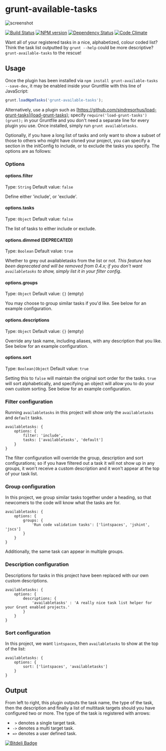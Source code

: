 # grunt-available-tasks

![screenshot](screenshot.png)

[![Build Status](https://travis-ci.org/ben-eb/grunt-available-tasks.png?branch=master)](https://travis-ci.org/ben-eb/grunt-available-tasks) [![NPM version](https://badge.fury.io/js/grunt-available-tasks.png)](http://badge.fury.io/js/grunt-available-tasks) [![Dependency Status](https://gemnasium.com/ben-eb/grunt-available-tasks.png)](https://gemnasium.com/ben-eb/grunt-available-tasks) [![Code Climate](https://codeclimate.com/github/ben-eb/grunt-available-tasks.png)](https://codeclimate.com/github/ben-eb/grunt-available-tasks)

Want all of your registered tasks in a nice, alphabetized, colour coded list? Think the task list outputted by `grunt --help` could be more descriptive? `grunt-available-tasks` to the rescue!

## Usage

Once the plugin has been installed via `npm install grunt-available-tasks --save-dev`, it may be enabled inside your Gruntfile with this line of JavaScript:

```js
grunt.loadNpmTasks('grunt-available-tasks');
```

Alternatively, use a plugin such as [https://github.com/sindresorhus/load-grunt-tasks](load-grunt-tasks); specify `require('load-grunt-tasks')(grunt);` in your Gruntfile and you don't need a separate line for every plugin you use. Once installed, simply run `grunt availabletasks`.

Optionally, if you have a long list of tasks and only want to show a subset of those to others who might have cloned your project, you can specify a section in the initConfig to include, or to exclude the tasks you specify. The options are as follows:

### Options

#### options.filter
Type: `String`
Default value: `false`

Define either 'include', or 'exclude'.

#### options.tasks
Type: `Object`
Default value: `false`

The list of tasks to either include or exclude.

#### options.dimmed (DEPRECATED)
Type: `Boolean`
Default value: `true`

Whether to grey out availabletasks from the list or not. _This feature has been deprecated and will be removed from 0.4.x; if you don't want `availabletasks` to show, simply list it in your filter config_.

#### options.groups
Type: `Object`
Default value: `{}` (empty)

You may choose to group similar tasks if you'd like. See below for an example configuration.

#### options.descriptions
Type: `Object`
Default value: `{}` (empty)

Override any task name, including aliases, with any description that you like. See below for an example configuration.

#### options.sort
Type: `Boolean|Object`
Default value: `true`

Setting this to `false` will maintain the original sort order for the tasks. `true` will sort alphabetically, and specifying an object will allow you to do your own custom sorting. See below for an example configuration.

### Filter configuration

Running `availabletasks` in this project will show only the `availabletasks` and `default` tasks.

    availabletasks: {
        options: {
            filter: 'include',
            tasks: ['availabletasks', 'default']
        }
    }

The filter configuration will override the group, description and sort configurations; so if you have filtered out a task it will not show up in any groups, it won't receive a custom description and it won't appear at the top of your task list.

### Group configuration

In this project, we group similar tasks together under a heading, so that newcomers to the code will know what the tasks are for.

    availabletasks: {
        options: {
            groups: {
                'Run code validation tasks': ['lintspaces', 'jshint', 'jscs']
            }
        }
    }

Additionally, the same task can appear in multiple groups.

### Description configuration

Descriptions for tasks in this project have been replaced with our own custom descriptions.

    availabletasks: {
        options: {
            descriptions: {
                'availabletasks' : 'A really nice task list helper for your Grunt enabled projects.'
            }
        }
    }

### Sort configuration

In this project, we want `lintspaces`, then `availabletasks` to show at the top of the list:

    availabletasks: {
        options: {
            sort: ['lintspaces', 'availabletasks']
        }
    }

## Output

From left to right, this plugin outputs the task name, the type of the task, then the description and finally a list of multitask targets should you have configured two or more. The type of the task is registered with arrows:

* `  > ` denotes a single target task.
* ` -> ` denotes a multi target task.
* ` => ` denotes a user defined task.

[![Bitdeli Badge](https://d2weczhvl823v0.cloudfront.net/ben-eb/grunt-available-tasks/trend.png)](https://bitdeli.com/free "Bitdeli Badge")
